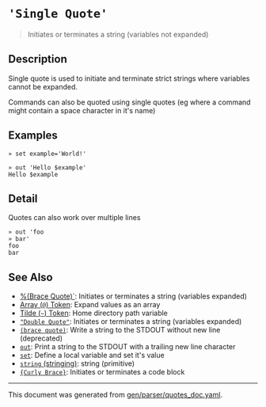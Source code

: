 # `'Single Quote'`

> Initiates or terminates a string (variables not expanded)

## Description

Single quote is used to initiate and terminate strict strings where variables
cannot be expanded.

Commands can also be quoted using single quotes (eg where a command might
contain a space character in it's name)



## Examples

```
» set example='World!'

» out 'Hello $example'
Hello $example
```

## Detail

Quotes can also work over multiple lines

```
» out 'foo
» bar'
foo
bar
```

## See Also

* [%(Brace Quote)`](../parser/brace-quote.md):
  Initiates or terminates a string (variables expanded)
* [Array (`@`) Token](../parser/array.md):
  Expand values as an array
* [Tilde (`~`) Token](../parser/tilde.md):
  Home directory path variable
* [`"Double Quote"`](../parser/double-quote.md):
  Initiates or terminates a string (variables expanded)
* [`(brace quote)`](../parser/brace-quote-func.md):
  Write a string to the STDOUT without new line (deprecated)
* [`out`](../commands/out.md):
  Print a string to the STDOUT with a trailing new line character
* [`set`](../commands/set.md):
  Define a local variable and set it's value
* [`string` (stringing)](../types/str.md):
  string (primitive)
* [`{Curly Brace}`](../parser/curly-brace.md):
  Initiates or terminates a code block

<hr/>

This document was generated from [gen/parser/quotes_doc.yaml](https://github.com/lmorg/murex/blob/master/gen/parser/quotes_doc.yaml).
